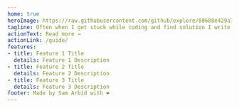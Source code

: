 ```yaml
---
home: true
heroImage: https://raw.githubusercontent.com/github/explore/80688e429a7d4ef2fca1e82350fe8e3517d3494d/topics/javascript/javascript.png
tagline: Often when I get stuck while coding and find solution I write what i had as problem and how i solve it, feel free to contribute to this project, it will take you couple minutes to write your problem and how you solve it, but it will save somone else hours of looking to your same problem.
actionText: Read more →
actionLink: /guide/
features:
- title: Feature 1 Title
  details: Feature 1 Description
- title: Feature 2 Title
  details: Feature 2 Description
- title: Feature 3 Title
  details: Feature 3 Description
footer: Made by Sam Arbid with ❤️
---
```

